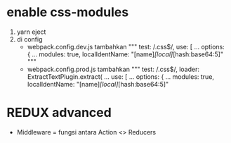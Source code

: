 # enable css-modules
1. yarn eject
2. di config
    - webpack.config.dev.js
        tambahkan
        """
        test: /\.css$/,
        use: [
        ...
            options: {
                ...
                modules: true,
                localIdentName: "[name]_[local]_[hash:base64:5]"
        """
    - webpack.config.prod.js
        tambahkan
        """
        test: /\.css$/,
        loader: ExtractTextPlugin.extract(
            ...
            use: [
                ...
                options: {
                    ...
                    modules: true, 
                    localIdentName: "[name]_[local]_[hash:base64:5]"

# REDUX advanced
- Middleware = fungsi antara Action <> Reducers
